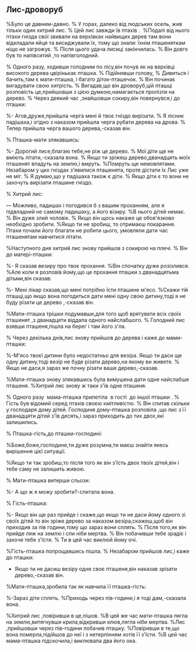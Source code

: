 ## Лис-дроворуб

%Було це давним-давно.
% У горах, далеко від людських осель, жив тільки один хитрий лис.
% Цей лис завжди їв птахів .
 %Подалі від нього птахи гнізда свої звивали на верхівках найвищих дерев там вони відкладали яйця та висиджували їх, тому що знали: їхнім пташеняткам ніщо не загрожує.
% Після цього удача лисиці закінчилась.
% Він довго був то напівситий ,то напівголодний.

% Одного разу, ходивши голодним по лісу,він почув як на верхівці високого дерева цвірінькає пташка.
% Підійнявши голову,
% Дивиться і бачить,там є мати-пташка, і багато діток-пташечок.
% Він починає вигадувати свою хитрість.
% Вигадав,що він дроворуб,цій пташці розповість це,прийшовши з цією думкою,намагається пролізти на дерево.
% Через деякий час ,знайшовши сокиру,він повернувся,і до пташки:

%- Агов,друже,прийшла черга мені й твоє гніздо вирізати.
% Я лісник падішаха,і згідно з наказом прийшла черга рубати дерева на дрова.
% Тепер прийшла черга вашого дерева,-сказав він.

% Пташка-мати злякавшись:

%- Дорогий лисе,благаю тебе,не ріж це дерево.
% Мої діти ще не вміють літати,-сказала вона.
% Якщо ти зріжеш дерево,дванадцять моїх пташенят впадуть на землю,і вмруть.
%Помруть ще немовлятами.
Незабаром у цих гніздах з'явилися пташенята, проте дістати їх Лис уже не міг.
% Я думаю,що у падішаха також є діти.
% Якщо діти є то вони не захочуть вирізати пташине гніздо.

% Хитрий лис:

— Можливо, падишах і погодився б з вашим проханням, але я підвладний не самому падишаху, а його візиру.
%В нього дітей немає.
% Він дуже злий чоловік.
% Якщо він щось накаже це обов'язково необхідно зробити.
%Якщо ти не зробиш, то отримаєш покарання.
Птахи почали його благати не робити цього, умовляли дати час пташенятам навчитися літати.

%Наступного дня хитрий лис знову прийшов з сокирою на плечі.
% Він до матері-пташки:

%- Я сказав везиру про твоє прохання.
%Він спочатку дуже розізлився.
%Але коли я розповів йому,що це прохання пташки з дванадцятьма дітьми,він сказав:

%- Мені лікар сказав,що мені потрібно їсти пташине м'ясо.
%Скажи тій пташці,що якщо вона погодиться дати мені одну свою дитину,тоді я не буду різати це дерево ,-сказав він.

%Мати-пташка трішки подумавши,для того щоб врятувати всіх своїх пташенят ,з дванадцяти віддала одного найслабшого.
% Голодний лис взявши пташеня,пішла на берег і там його з'ла.

% Через декілька днів,лис знову прийшов до дерева і каже до мами-пташки:

%-М'ясо твоєї дитини було недостатньо для везіра.
Якщо ти даси ще одну дитину,тоді везір не буде різати дерево,на якому ви живете.
% Якщо не даси,я зараз же почну різати ваше дерево,-сказав.

%Мати-пташка знову злякавшись була вимушена дати одне найслабше пташеня.
%Хитрий лис знову ж таки з'їв одне пташеня.

% Одного разу  мама-пташка прилетіла  в гості  до іншої пташки .
% Гість був відомий серед птахів своєю кмітливістю.
% Він спитав скільки у господаря дому дітей.
Господиня дому-пташка розповіла ,що лис з її дванадцяти дітей з'їв десять,і зараз приходить до тих двох,які залишились.

% Пташка-гість,до пташки-господині:

%Боже,боже,господине,ти дуже розумна,ти маєш знайти якесь вирішення цієї ситуації.

%Якщо ти так зробиш,то після того як він з'їсть двох твоїх дітей,він і тебе саму не залишить живою.

% Мати-пташка витерши сльози:

%- А що ж я можу зробити?-спитала вона.

% Гість-пташка:

%- Якщо він ще раз прийде і скаже,що якщо ти не даси йому одного зі своїх дітей то він зріже дерево за наказом везіра,скажеш,щоб він приходив за пів години,тому що зараз вони сплять.
% Після того,як він прийде ляж на землю і спи ніби мертва.
% Він побачивши тебе зрадіє і захоче тебе з'їсти.
% Ти в цей час виклюй йому очі.

%Гість-пташка попрощавшись пішла.
% Незабаром прийшов лис,і каже до пташки:

- Якщо ти не дасиш везіру одне своє пташеня,він наказав зрізати дерево,-сказав він.

%Мати-пташка,зробила так як навчила її пташка-гість:

%-Зараз діти сплять.
%Приходь через пів-години,і я тоді дам,-сказала вона.

%Хитрий лис ,повіривши в це,пішов.
%В цей же час мати-пташка лягла на землю,витягнувши крила,відкривши клюв,лягла ніби мертва.
%Лис ,прийшовши через пів-години побачив пташку.
%Повіривши в те,що вона померла,підійшов до неї і з нетерпінням хотів її з'їсти.
%В цей час мама-пташка підскочила,і виклювала два його ока.
